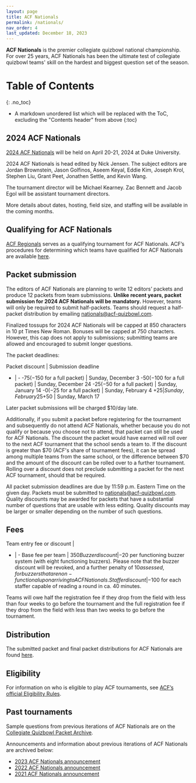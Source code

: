 ```yaml
---
layout: page
title: ACF Nationals
permalink: /nationals/
nav_order: 4
last_updated: December 18, 2023
---
```


**ACF Nationals** is the premier collegiate quizbowl national championship. For over 25 years, ACF Nationals has been the ultimate test of collegiate quizbowl teams' skill on the hardest and biggest question set of the season.

# Table of Contents
{: .no_toc}
* A markdown unordered list which will be replaced with the ToC, excluding the "Contents header" from above
{:toc}

## 2024 ACF Nationals
[2024 ACF Nationals](https://hsquizbowl.org/forums/viewtopic.php?t=27315) will be held on April 20-21, 2024 at Duke University.

2024 ACF Nationals is head edited by Nick Jensen. The subject editors are Jordan Brownstein, Jason Golfinos, Aseem Keyal, Eddie Kim, Joseph Krol, Stephen Liu, Grant Peet, Jonathen Settle, and Kevin Wang.

The tournament director will be Michael Kearney. Zac Bennett and Jacob Egol will be assistant tournament directors.

More details about dates, hosting, field size, and staffing will be available in the coming months.

## Qualifying for ACF Nationals
[ACF Regionals](/regionals) serves as a qualifying tournament for ACF Nationals. ACF’s procedures for determining which teams have qualified for ACF Nationals are available [here](/nationals-qualification).

<!-- ### Qualification changes for 2022 -->
<!-- In 2022, ACF will allow online ACF Regionals sites to operate as full qualifiers for 2022 ACF Nationals, functioning identically to in-person sites. Winners of online sites and winners of the undergraduate championship at online sites (presuming at least four total undergraduate teams from at least two total schools are present) will earn automatic qualification to ACF Nationals, with all other participating teams being entered into the A-value list for at-large qualification. -->

<!-- Players at online ACF Regionals sites will be required to follow ACF's new [integrity policy for online play](https://docs.google.com/document/d/1W8uR9u6WDe-A3H2aqHTLkaVQvivprgfsICYt1G6C8Rs/edit). -->
<!-- todo: make that doc into static page, under /policies/ -->

## Packet submission
The editors of ACF Nationals are planning to write 12 editors’ packets and produce 12 packets from team submissions. **Unlike recent years, packet submission for 2024 ACF Nationals will be mandatory.** However, teams will only be required to submit half-packets. Teams should request a half-packet distribution by emailing [nationals@acf-quizbowl.com](mailto:nationals@acf-quizbowl.com).

Finalized tossups for 2024 ACF Nationals will be capped at 850 characters in 10 pt Times New Roman. Bonuses will be capped at 750 characters. However, this cap does not apply to submissions; submitting teams are allowed and encouraged to submit longer questions.

The packet deadlines:

Packet discount | Submission deadline
- | -
-$75 (-$150 for a full packet) | Sunday, December 3
-$50 (-$100 for a full packet) | Sunday, December 24
-$25 (-$50 for a full packet) | Sunday, January 14
-$0 (-$25 for a full packet)  | Sunday, February 4
+$25  | Sunday, February 25
+$50  | Sunday, March 17

Later packet submissions will be charged $10/day late.

Additionally, if you submit a packet before registering for the tournament and subsequently do not attend ACF Nationals, whether because you do not qualify or because you choose not to attend, that packet can still be used for ACF Nationals. The discount the packet would have earned will roll over to the next ACF tournament that the school sends a team to. If the discount is greater than $70 (ACF's share of tournament fees), it can be spread among multiple teams from the same school, or the difference between $70 and the amount of the discount can be rolled over to a further tournament. Rolling over a discount does not preclude submitting a packet for the next ACF tournament, should that be required.

All packet submission deadlines are due by 11:59 p.m. Eastern Time on the given day. Packets must be submitted to [nationals@acf-quizbowl.com](mailto:nationals@acf-quizbowl.com). Quality discounts may be awarded for packets that have a substantial number of questions that are usable with less editing. Quality discounts may be larger or smaller depending on the number of such questions.

## Fees

Team entry fee or discount         |
- | -
Base fee per team                  | $350
Buzzer discount                    | -$20 per functioning buzzer system (with eight functioning buzzers). Please note that the buzzer discount will be revoked, and a further penalty of $10 assessed, for buzzers that are non-functional upon arriving to ACF Nationals.
Staffer discount                   | -$100 for each staffer capable of reading a round in ca. 40 minutes.

Teams will owe half the registration fee if they drop from the field with less than four weeks to go before the tournament and the full registration fee if they drop from the field with less than two weeks to go before the tournament.

## Distribution
The submitted packet and final packet distributions for ACF Nationals are found [here](/distribution).

## Eligibility
For information on who is eligible to play ACF tournaments, see [ACF’s official Eligibility Rules](/eligibility-rules).

<!-- ## Staffing
If you would like to staff ACF Nationals, email both [td@acf-quizbowl.com](mailto:td@acf-quizbowl.com) and [staffing@acf-quizbowl.com](mailto:staffing@acf-quizbowl.com) with the subject line "ACF Nationals staffing." -->

<!--
## Hosting
ACF is currently soliciting bids to host 2022 ACF Nationals. To bid, please fill out [this form](https://forms.gle/UrUe8m5UonW2t7d86) by Sunday, October 24, 2021, at 11:59 p.m. Pacific Time.
The hosting guidelines and benefits are outlined [here](/hosting-guidelines#details-about-bidding-for-acf-nationals).

ACF seeks to receive as many bids as possible from different institutions. Please provide as much of the requested information as possible, paying particular care to the sections about COVID-19 restrictions.

For any questions, please contact both the Nationals Tournament Director at [td@acf-quizbowl.com](mailto:td@acf-quizbowl.com) and the Mirror Coordinator at [hosting@acf-quizbowl.com](mailto:hosting@acf-quizbowl.com).

ACF plans to announce the location of the tournament by around November 1, 2021.
-->

## Past tournaments
Sample questions from previous iterations of ACF Nationals are on the [Collegiate Quizbowl Packet Archive](http://hsquizbowl.org/db/questionsets/search/?name=ACF+Nationals&col=1&season=&archived=y).

Announcements and information about previous iterations of ACF Nationals are archived below:

* [2023 ACF Nationals announcement](/tournaments/archive/2023/ACF%20Nationals)
* [2022 ACF Nationals announcement](/tournaments/archive/2021/ACF%20Nationals)
* [2021 ACF Nationals announcement](/tournaments/archive/2020/ACF%20Nationals)
